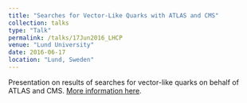 ```yaml
---
title: "Searches for Vector-Like Quarks with ATLAS and CMS"
collection: talks
type: "Talk"
permalink: /talks/17Jun2016_LHCP
venue: "Lund University"
date: 2016-06-17
location: "Lund, Sweden"
---
```


Presentation on results of searches for vector-like quarks on behalf of ATLAS and CMS.
[More information here](https://indico.cern.ch/event/442390/timetable/#310-searches-for-vector-like-q).
